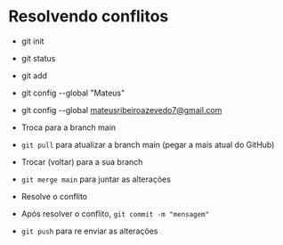 <!-- # 1TDSPX 2025 Front

Projeto Frontend de um site bonitão

## Tecnologias

- HTML
- CSS
- Javascript

### Contribuidores

[Mateus Ribeiro](https://github.com/felipecuesta06/qualquer1/tree/main) -->

# Resolvendo conflitos

- git init
- git status
- git add
- git config --global "Mateus"
- git config --global mateusribeiroazevedo7@gmail.com


- Troca para a branch main
- `git pull` para atualizar a branch main (pegar a mais atual do GitHub)

- Trocar (voltar) para a sua branch
- `git merge main` para juntar as alterações

- Resolve o conflito
- Após resolver o conflito, `git commit -m "mensagem"`
- `git push` para re enviar as alterações
